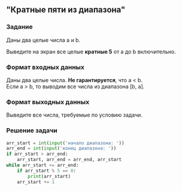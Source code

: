 ## "Кратные пяти из диапазона"

### Задание

Даны два целые числа a и b.

Выведите на экран все целые **кратные 5** от a до b включительно.

### Формат входных данных

Даны два целые числа. **Не гарантируется**, что a < b. \
Если a > b, то выводим все числа из диапазона [b, a].

### Формат выходных данных

Выведите все числа, требуемые по условию задачи.

### Решение задачи

```python
arr_start = int(input('начало диапазона: '))
arr_end = int(input('конец диапазона: '))
if arr_start > arr_end:
    arr_start, arr_end = arr_end, arr_start
while arr_start <= arr_end:
    if arr_start % 5 == 0:
        print(arr_start)
    arr_start += 1
```
